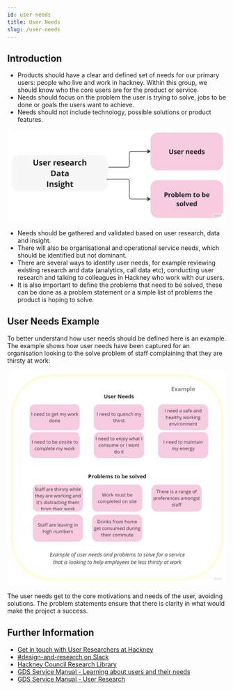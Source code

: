 ```yaml
---
id: user-needs
title: User Needs
slug: /user-needs
---
```

## Introduction

- Products should have a clear and defined set of needs for our primary users: people who live and work in hackney. Within this group, we should know who the core users are for the product or service.
- Needs should focus on the problem the user is trying to solve, jobs to be done or goals the users want to achieve.
- Needs should not include technology, possible solutions or product features.

![diagram one](../docs/images/user-needs/1.png)

- Needs should be gathered and validated based on user research, data and insight.
- There will also be organisational and operational service needs, which should be identified but not dominant.
- There are several ways to identify user needs, for example reviewing existing research and data (analytics, call data etc), conducting user research and talking to colleagues in Hackney who work with our users.
- It is also important to define the problems that need to be solved, these can be done as a problem statement or a simple list of problems the product is hoping to solve.

## User Needs Example
To better understand how user needs should be defined here is an example. The example shows how user needs have been captured for an organisation looking to the solve problem of staff complaining that they are thirsty at work:

![user needs solved](../docs/images/user-needs/2.png)

The user needs get to the core motivations and needs of the user, avoiding solutions. The problem statements ensure that there is clarity in what would make the project a success.

## Further Information
- [Get in touch with User Researchers at Hackney](mailto:user.research@hackney.gov.uk)
- [#design-and-research on Slack](https://hackit-lbh.slack.com/archives/CJ6AWTH0A)
- [Hackney Council Research Library](https://research.localgov.digital/)
- [GDS Service Manual - Learning about users and their needs](https://www.gov.uk/service-manual/user-research/start-by-learning-user-needs)
- [GDS Service Manual -  User Research](https://www.gov.uk/service-manual/user-research)
